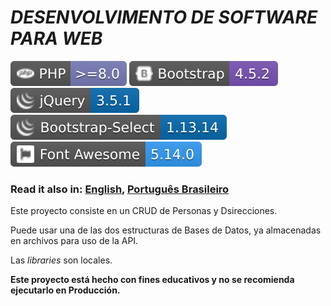 # *DESENVOLVIMENTO DE SOFTWARE PARA WEB*

![PHP >=8.0](./assets/bdg/php.svg)
![Bootstrap 4.5.2](./assets/bdg/bootstrap.svg)
![jQuery 3.5.1](./assets/bdg/jquery.svg)
![Bootstrap-Select 1.13.14](./assets/bdg/bootstrap-select.svg)
![Font Awesome 5.14.0](./assets/bdg/fontawesome.svg)

### Read it also in: [English](../README.md), [Português Brasileiro](./README.PT-BR.md)

Este proyecto consiste en un CRUD de Personas y Dsirecciones.

Puede usar una de las dos estructuras de Bases de Datos, ya almacenadas en archivos para uso de la API.

Las *libraries* son locales.

**Este proyecto está hecho con fines educativos y no se recomienda ejecutarlo en Producción.**
